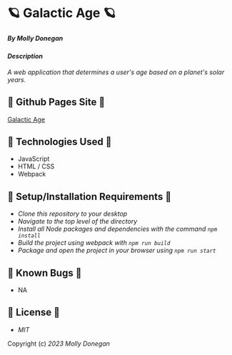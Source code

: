 # 🪐 Galactic Age 🪐

##### By _Molly Donegan_

#### _Description_

_A web application that determines a user's age based on a planet's solar years._

## 🔭 Github Pages Site 🔭

[Galactic Age](https://mdonegan91.github.io/galactic-age/)

## 🔭 Technologies Used 🔭

* JavaScript
* HTML / CSS
* Webpack

## 🔭 Setup/Installation Requirements 🔭

* _Clone this repository to your desktop_
* _Navigate to the top level of the directory_
* _Install all Node packages and dependencies with the command ``npm install``_
* _Build the project using webpack with ``npm run build``_
* _Package and open the project in your browser using ``npm run start``_

## 🔭 Known Bugs 🔭

* NA

## 🔭 License 🔭

* _MIT_

Copyright (c) _2023_ _Molly Donegan_
